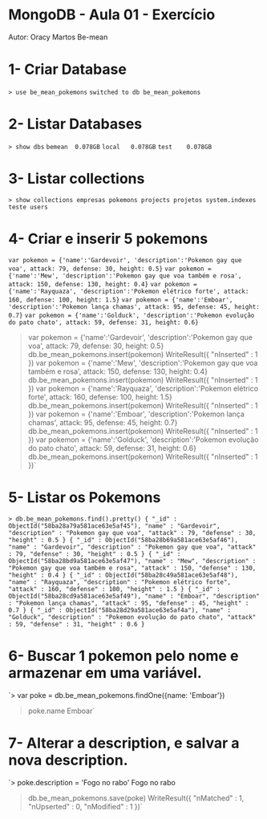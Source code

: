 # MongoDB - Aula 01 - Exercício
Autor: Oracy Martos
Be-mean

# 1- Criar Database
`> use be_mean_pokemons`
`switched to db be_mean_pokemons`

# 2- Listar Databases
`> show dbs`
`bemean  0.078GB`
`local   0.078GB`
`test    0.078GB`

# 3- Listar collections
`> show collections
empresas
pokemons
projects
projetos
system.indexes
teste
users`

# 4- Criar e inserir 5 pokemons
`var pokemon = {'name':'Gardevoir', 'description':'Pokemon gay que voa', attack: 79, defense: 30, height: 0.5}`
`var pokemon = {'name':'Mew', 'description':'Pokemon gay que voa também e rosa', attack: 150, defense: 130, height: 0.4}`
`var pokemon = {'name':'Rayquaza', 'description':'Pokemon elétrico forte', attack: 160, defense: 100, height: 1.5}`
`var pokemon = {'name':'Emboar', 'description':'Pokemon lança chamas', attack: 95, defense: 45, height: 0.7}`
`var pokemon = {'name':'Golduck', 'description':'Pokemon evolução do pato chato', attack: 59, defense: 31, height: 0.6}`


> var pokemon = {'name':'Gardevoir', 'description':'Pokemon gay que voa', attack: 79, defense: 30, height: 0.5}
> db.be_mean_pokemons.insert(pokemon)
WriteResult({ "nInserted" : 1 })
> var pokemon = {'name':'Mew', 'description':'Pokemon gay que voa também e rosa', attack: 150, defense: 130, height: 0.4}
> db.be_mean_pokemons.insert(pokemon)
WriteResult({ "nInserted" : 1 })
> var pokemon = {'name':'Rayquaza', 'description':'Pokemon elétrico forte', attack: 160, defense: 100, height: 1.5}
> db.be_mean_pokemons.insert(pokemon)
WriteResult({ "nInserted" : 1 })
> var pokemon = {'name':'Emboar', 'description':'Pokemon lança chamas', attack: 95, defense: 45, height: 0.7}
> db.be_mean_pokemons.insert(pokemon)
WriteResult({ "nInserted" : 1 })
> var pokemon = {'name':'Golduck', 'description':'Pokemon evolução do pato chato', attack: 59, defense: 31, height: 0.6}
> db.be_mean_pokemons.insert(pokemon)
WriteResult({ "nInserted" : 1 })`

# 5- Listar os Pokemons
`> db.be_mean_pokemons.find().pretty()
{
	"_id" : ObjectId("58ba28a79a581ace63e5af45"),
	"name" : "Gardevoir",
	"description" : "Pokemon gay que voa",
	"attack" : 79,
	"defense" : 30,
	"height" : 0.5
}
{
	"_id" : ObjectId("58ba28b69a581ace63e5af46"),
	"name" : "Gardevoir",
	"description" : "Pokemon gay que voa",
	"attack" : 79,
	"defense" : 30,
	"height" : 0.5
}
{
	"_id" : ObjectId("58ba28bd9a581ace63e5af47"),
	"name" : "Mew",
	"description" : "Pokemon gay que voa também e rosa",
	"attack" : 150,
	"defense" : 130,
	"height" : 0.4
}
{
	"_id" : ObjectId("58ba28c49a581ace63e5af48"),
	"name" : "Rayquaza",
	"description" : "Pokemon elétrico forte",
	"attack" : 160,
	"defense" : 100,
	"height" : 1.5
}
{
	"_id" : ObjectId("58ba28cd9a581ace63e5af49"),
	"name" : "Emboar",
	"description" : "Pokemon lança chamas",
	"attack" : 95,
	"defense" : 45,
	"height" : 0.7
}
{
	"_id" : ObjectId("58ba28d29a581ace63e5af4a"),
	"name" : "Golduck",
	"description" : "Pokemon evolução do pato chato",
	"attack" : 59,
	"defense" : 31,
	"height" : 0.6
}`

# 6- Buscar 1 pokemon pelo nome e armazenar em uma variável.
`> var poke = db.be_mean_pokemons.findOne({name: 'Emboar'})
> poke.name
Emboar`

# 7- Alterar a description, e salvar a nova description.
`> poke.description = 'Fogo no rabo'
Fogo no rabo
> db.be_mean_pokemons.save(poke)
WriteResult({ "nMatched" : 1, "nUpserted" : 0, "nModified" : 1 })`